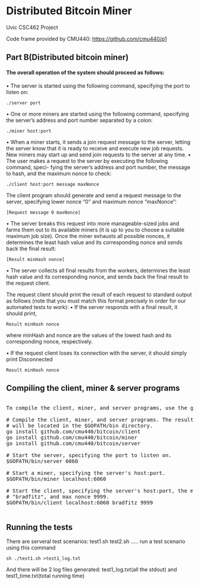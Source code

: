 # Distributed Bitcoin Miner

Uvic CSC462 Project

Code frame provided by CMU440: https://github.com/cmu440/p1

## Part B(Distributed bitcoin miner)

#### The overall operation of the system should proceed as follows:

• The server is started using the following command, specifying the port to listen on:    

	./server port
• One or more miners are started using the following command, specifying the server’s address and port number separated by a colon:    

	./miner host:port
• When a miner starts, it sends a join request message to the server, letting the server know that it is ready to receive and execute new job requests. New miners may start up and send join requests to the server at any time.
• The user makes a request to the server by executing the following command, speci- fying the server’s address and port number, the message to hash, and the maximum nonce to check:    

	./client host:port message maxNonce
The client program should generate and send a request message to the server, specifying lower nonce “0” and maximum nonce “maxNonce”:    

	[Request message 0 maxNonce]
• The server breaks this request into more manageable-sized jobs and farms them out to its available miners (it is up to you to choose a suitable maximum job size). Once the miner exhausts all possible nonces, it determines the least hash value and its corresponding nonce and sends back the final result:    

	[Result minHash nonce]
• The server collects all final results from the workers, determines the least hash value and its corresponding nonce, and sends back the final result to the request client.

The request client should print the result of each request to standard output as follows (note that you must match this format precisely in order for our automated tests to work):
• If the server responds with a final result, it should print,    

	Result minHash nonce
where minHash and nonce are the values of the lowest hash and its corresponding nonce, respectively.

• If the request client loses its connection with the server, it should simply print Disconnected    

	Result minHash nonce


## Compiling the client, miner & server programs
<pre>

To compile the client, miner, and server programs, use the go install command as follows (these instructions assume your GOPATH is pointing to the project's root p1/ directory):

# Compile the client, miner, and server programs. The resulting binaries
# will be located in the $GOPATH/bin directory.
go install github.com/cmu440/bitcoin/client
go install github.com/cmu440/bitcoin/miner
go install github.com/cmu440/bitcoin/server

# Start the server, specifying the port to listen on.
$GOPATH/bin/server 6060

# Start a miner, specifying the server's host:port.
$GOPATH/bin/miner localhost:6060

# Start the client, specifying the server's host:port, the message
# "bradfitz", and max nonce 9999.
$GOPATH/bin/client localhost:6060 bradfitz 9999

</pre>

## Running the tests
There are serveral test scenarios: test1.sh test2.sh .....
run a test scenario using this command    

    sh ./test1.sh >test1_log.txt
And there will be 2 log files generated: test1_log.txt(all the stdout) and test1_time.txt(total running time)
